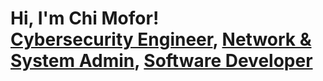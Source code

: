 <h1>Hi, I'm Chi Mofor! <br/>         
  <a href="https://github.com/ChiGeorgeMofor" target="_blank">Cybersecurity Engineer</a>,                   
  <a href="https://twitter.com/chi_mofor" target="_blank">Network & System Admin</a>,                     
  <a href="https://www.linkedin.com/in/chi-george-mofor-037883247/" target="_blank">Software Developer</a>      
</h1>            
         
